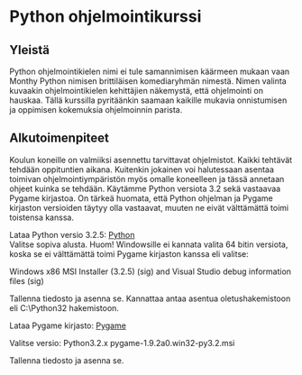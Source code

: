 <h1>Python ohjelmointikurssi</h2>

<h2>Yleistä</h2>
Python ohjelmointikielen nimi ei tule samannimisen käärmeen mukaan vaan Monthy Python nimisen brittiläisen komediaryhmän nimestä.
Nimen valinta kuvaakin ohjelmointikielen kehittäjien näkemystä, että ohjelmointi on hauskaa.
Tällä kurssilla pyritäänkin saamaan kaikille mukavia onnistumisen ja oppimisen kokemuksia ohjelmoinnin parista.


<h2>Alkutoimenpiteet</h2>
Koulun koneille on valmiiksi asennettu tarvittavat ohjelmistot. Kaikki tehtävät tehdään oppituntien aikana. Kuitenkin jokainen voi halutessaan asentaa toimivan ohjelmointiympäristön myös omalle koneelleen ja tässä annetaan ohjeet kuinka se tehdään.
Käytämme Python versiota 3.2 sekä vastaavaa Pygame kirjastoa. On tärkeä huomata, että Python ohjelman ja Pygame kirjaston versioiden täytyy olla vastaavat, muuten ne eivät välttämättä toimi toistensa kanssa.

Lataa Python versio 3.2.5:
<a href ="https://www.python.org/download/releases/3.2.5/">Python</a><br>
Valitse sopiva alusta. Huom! Windowsille ei kannata valita 64 bitin versiota, koska se ei välttämättä toimi Pygame kirjaston kanssa eli valitse:

Windows x86 MSI Installer (3.2.5) (sig) and Visual Studio debug information files (sig)

Tallenna tiedosto ja asenna se. Kannattaa antaa asentua oletushakemistoon eli C:\Python32 hakemistoon.

Lataa Pygame kirjasto:
<a href="http://pygame.info/downloads/">Pygame</a>

Valitse versio: Python3.2.x  pygame-1.9.2a0.win32-py3.2.msi

Tallenna tiedosto ja asenna se.